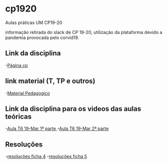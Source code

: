 # cp1920

Aulas práticas UM CP19-20

informação retirada do slack de CP 19-20, utilização da plataforma devido a pandemia provocada pelo corvid19.

## Link da disciplina
-[Página cp](http://wiki.di.uminho.pt/twiki/bin/view/Education/CP/WebHome)

## link material (T, TP e outros)
-[Material Pedagogico](http://wiki.di.uminho.pt/twiki/bin/view/Education/CP/MaterialPedagogico)

## Link da disciplina para os videos das aulas teóricas

-[Aula T6 	19-Mar 	1ª parte ](http://www.di.uminho.pt/~jno/media/CP1920-T6a.mp4)
-[Aula T6 	19-Mar 	2ª parte](http://www.di.uminho.pt/~jno/media/CP1920-T6b.mp4)

## Resoluções 

-[resoluções ficha 4](https://github.com/giventofly/cp1920/tree/master/ficha4)
-[resoluções ficha 5](https://github.com/giventofly/cp1920/tree/master/ficha5)

